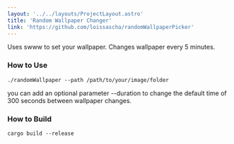 ```yaml
---
layout: '../../layouts/ProjectLayout.astro'
title: 'Random Wallpaper Changer'
link: 'https://github.com/loissascha/randomWallpaperPicker'
---
```


Uses swww to set your wallpaper. Changes wallpaper every 5 minutes.

### How to Use
```
./randomWallpaper --path /path/to/your/image/folder
```
you can add an optional parameter --duration to change the default time of 300 seconds between wallpaper changes.

### How to Build
```
cargo build --release
```
